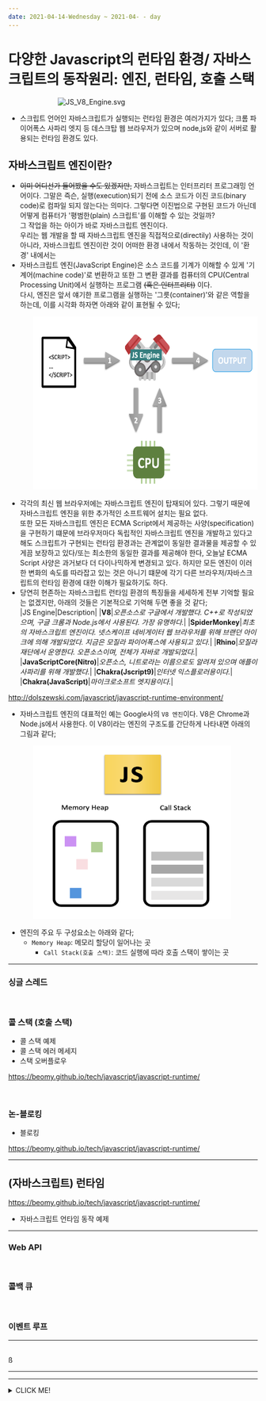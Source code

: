 ```yaml
---
date: 2021-04-14-Wednesday ~ 2021-04- - day
---
```

# 다양한 Javascript의 런타임 환경/ 자바스크립트의 동작원리: 엔진, 런타임, 호출 스택 

<div style="margin: 0 100px;">
	<img src="https://upload.wikimedia.org/wikipedia/commons/thumb/3/3f/V8_JavaScript_engine_logo_2.svg/1024px-V8_JavaScript_engine_logo_2.svg.png" alt="JS_V8_Engine.svg" width="250px" height="200px" />
</div>

- 스크립트 언어인 자바스크립트가 실행되는 런타임 환경은 여러가지가 있다;
크롬 파이어폭스 사파리 엣지 등 데스크탑 웹 브라우저가 있으며 node,js와 같이 서버로 활용되는 런타임 환경도 있다. 








## 자바스크립트 엔진이란?
- ~~이미 어디선가 들어봤을 수도 있겠지만,~~ 자바스크립트는 인터프리터 프로그래밍 언어이다. 그말은 즉슨, 실행(execution)되기 전에 소스 코드가 이진 코드(binary code)로 컴파일 되지 않는다는 의미다. 그렇다면 이진법으로 구현된 코드가 아닌데 어떻게 컴퓨터가 '평범한(plain) 스크립트'를 이해할 수 있는 것일까?  
그 작업을 하는 아이가 바로 자바스크립트 엔진이다.   
우리는 웹 개발을 할 때 자바스크립트 엔진을 직접적으로(directily) 사용하는 것이 아니라, 자바스크립트 엔진이란 것이 어떠한 환경 내에서 작동하는 것인데, 이 '환경' 내에서는  
- 자바스크립트 엔진(JavaScript Engine)은 소스 코드를 기계가 이해할 수 있게 '기계어(machine code)'로 번환하고 또한 그 변환 결과를 컴퓨터의 CPU(Central Processing Unit)에서 실행하는 프로그램 ~~(혹은 인터프리터)~~ 이다.   
다시, 엔진은 앞서 얘기한 프로그램을 실행하는 '그릇(container)'와 같은 역할을 하는데, 이를 시각화 하자면 아래와 같이 표현될 수 있다;  

<div style="margin-left: 50px;">
	<img src="./images/자바스크립트엔진작동과정.png" alt="자바스크립트 엔진 작동 과정" width="500px" height="350px" />
</div>

- 각각의 최신 웹 브라우저에는 자바스크립트 엔진이 탑재되어 있다. 그렇기 때문에 자바스크립트 엔진을 위한 추가적인 소프트웨어 설치는 필요 없다.   
또한 모든 자바스크립트 엔진은 ECMA Script에서 제공하는 사양(specification)을 구현하기 떄문에 브라우저마다 독립적인 자바스크립트 엔진을 개발하고 있다고 해도 스크립트가 구현되는 런타임 환경과는 관계없이 동일한 결과물을 제공할 수 있게끔 보장하고 있다/또는 최소한의 동일한 결과를 제공해야 한다, 오늘날 ECMA Script 사양은 과거보다 더 다이나믹하게 변경되고 있다. 하지만 모든 엔진이 이러한 변화의 속도를 따라잡고 있는 것은 아니기 떄문에 각기 다른 브라우저/자바스크립트의 런타임 환경에 대한 이해가 필요하기도 하다. 
- 당연히 현존하는 자바스크립트 런타임 환경의 특징들을 세세하게 전부 기억할 필요는 없겠지만, 아래의 것들은 기본적으로 기억해 두면 좋을 것 같다;  
|JS Engine|Description|
|**V8**|_오픈소스로 구글에서 개발했다. C++로 작성되었으며, 구글 크롬과 Node.js에서 사용된다. 가장 유명하다._|
|**SpiderMonkey**|_최초의 자바스크립트 엔진이다. 넷스케이프 네비게이터 웹 브라우저를 위해 브랜던 아이크에 의해 개발되었다. 지금은 모질라 파이어폭스에 사용되고 있다._|
|**Rhino**|_모질라 재단에서 운영한다. 오픈소스이며, 전체가 자바로 개발되었다._|
|**JavaScriptCore(Nitro)**|_오픈소스, 니트로라는 이름으로도 알려져 있으며 애플이 사파리를 위해 개발했다._|
|**Chakra(Jscript9)**|_인터넷 익스플로러용이다._|
|**Chakra(JavaScript)**|_마이크로소프트 엣지용이다._|
<!-- |**Nashron**|_오픈JDK의 일환으로 오픈소스이며 Oracle Java Languages and Tool Group이 개발하였습니다. _| -->
<!-- |**JerryScript**|_사물인터넷을 위한 경량 엔진입니다._| -->
<!-- cf. https://edu.goorm.io/learn/lecture/557/한-눈에-끝내는-node-js/lesson/174354/자바스크립트-엔진이란 -->



http://dolszewski.com/javascript/javascript-runtime-environment/


- 자바스크립트 엔진의 대표적인 예는 Google사의 `V8 엔진`이다. V8은 Chrome과 Node.js에서 사용한다. 이 V8이라는 엔진의 구조도를 간단하게 나타내면 아래의 그림과 같다;   
<div style="margin-left: 50px;">
	<img src="./images/V8구조도.png" alt="V8 구조도" width="400px" height="350px" />
</div>

- 엔진의 주요 두 구성요소는 아래와 같다;
  - `Memory Heap`: 메모리 할당이 일어나는 곳 
	- `Call Stack(호출 스택)`: 코드 실행에 따라 호출 스택이 쌓이는 곳 

---

### 싱글 스레드 

<br>

### 콜 스택 (호출 스택)
- 콜 스택 예제 
- 콜 스택 에러 메세지 
- 스택 오버플로우 

https://beomy.github.io/tech/javascript/javascript-runtime/

<br>

### 논-블로킹
- 블로킹 

https://beomy.github.io/tech/javascript/javascript-runtime/

---

## (자바스크립트) 런타임
https://beomy.github.io/tech/javascript/javascript-runtime/

+ 자바스크립트 언타임 동작 예제 
---

### Web API

<br>

### 콜백 큐

<br>


### 이벤트 루프 


---
<br>ß
<hr>






---

<details><summary>CLICK ME!</summary>

- cf.
	- https://blog.sessionstack.com/how-does-javascript-actually-work-part-1-b0bacc073cf
	- https://joshua1988.github.io/web-development/translation/javascript/how-js-works-inside-engine/

</details>
